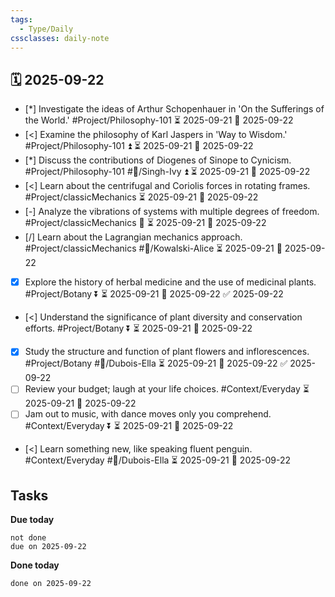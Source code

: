 ```yaml
---
tags:
  - Type/Daily
cssclasses: daily-note
---
```


## 🗓️ 2025-09-22

- [*] Investigate the ideas of Arthur Schopenhauer in 'On the Sufferings of the World.' #Project/Philosophy-101 ⏳ 2025-09-21 📅 2025-09-22
- [<] Examine the philosophy of Karl Jaspers in 'Way to Wisdom.' #Project/Philosophy-101 ⏫ ⏳ 2025-09-21 📅 2025-09-22
- [*] Discuss the contributions of Diogenes of Sinope to Cynicism. #Project/Philosophy-101 #👤/Singh-Ivy ⏫ ⏳ 2025-09-21 📅 2025-09-22
- [<] Learn about the centrifugal and Coriolis forces in rotating frames. #Project/classicMechanics ⏳ 2025-09-21 📅 2025-09-22
- [-] Analyze the vibrations of systems with multiple degrees of freedom. #Project/classicMechanics 🔼 ⏳ 2025-09-21 📅 2025-09-22
- [/] Learn about the Lagrangian mechanics approach. #Project/classicMechanics #👤/Kowalski-Alice ⏳ 2025-09-21 📅 2025-09-22
- [x] Explore the history of herbal medicine and the use of medicinal plants. #Project/Botany ⏬ ⏳ 2025-09-21 📅 2025-09-22 ✅ 2025-09-22
- [<] Understand the significance of plant diversity and conservation efforts. #Project/Botany ⏬ ⏳ 2025-09-21 📅 2025-09-22
- [x] Study the structure and function of plant flowers and inflorescences. #Project/Botany #👤/Dubois-Ella ⏳ 2025-09-21 📅 2025-09-22 ✅ 2025-09-22
- [ ] Review your budget; laugh at your life choices. #Context/Everyday ⏳ 2025-09-21 📅 2025-09-22
- [ ] Jam out to music, with dance moves only you comprehend. #Context/Everyday ⏬ ⏳ 2025-09-21 📅 2025-09-22
- [<] Learn something new, like speaking fluent penguin. #Context/Everyday #👤/Dubois-Ella ⏳ 2025-09-21 📅 2025-09-22

## Tasks

**Due today**

```tasks
not done
due on 2025-09-22
```

**Done today**

```tasks
done on 2025-09-22
```
            